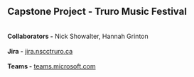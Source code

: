 <h2>Capstone Project - Truro Music Festival</h2><br>
<strong>Collaborators -</strong> Nick Showalter, Hannah Grinton<br><br>
<strong>Jira -</strong> <a href="https://jira.nscctruro.ca/secure/RapidBoard.jspa?projectKey=TMF&rapidView=12&view=planning" target="_blank">jira.nscctruro.ca</a><br><br>
<strong>Teams -</strong> <a href="https://teams.microsoft.com/_?tenantId=c59bd97a-4b1b-4dab-89ac-a0ab6a8e4435#/school/conversations/General?threadId=19:8d966ec549be4c22b1280e33aea5aae2@thread.skype&ctx=channel" target="_blank">teams.microsoft.com</a>
